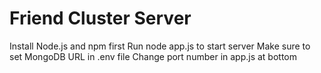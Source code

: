 # Friend Cluster Server
Install Node.js and npm first
Run node app.js to start server
Make sure to set MongoDB URL in .env file
Change port number in app.js at bottom